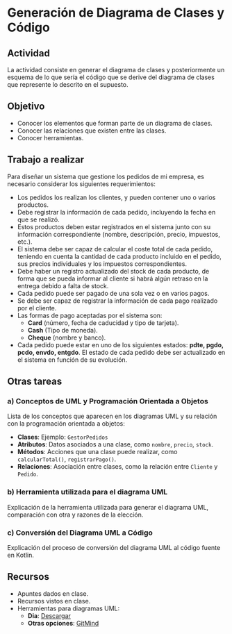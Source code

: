 # Generación de Diagrama de Clases y Código

## Actividad

La actividad consiste en generar el diagrama de clases y posteriormente un esquema de lo que sería el código que se derive del diagrama de clases que represente lo descrito en el supuesto.

## Objetivo

- Conocer los elementos que forman parte de un diagrama de clases.
- Conocer las relaciones que existen entre las clases.
- Conocer herramientas.

## Trabajo a realizar

Para diseñar un sistema que gestione los pedidos de mi empresa, es necesario considerar los siguientes requerimientos:

- Los pedidos los realizan los clientes, y pueden contener uno o varios productos.
- Debe registrar la información de cada pedido, incluyendo la fecha en que se realizó.
- Estos productos deben estar registrados en el sistema junto con su información correspondiente (nombre, descripción, precio, impuestos, etc.).
- El sistema debe ser capaz de calcular el coste total de cada pedido, teniendo en cuenta la cantidad de cada producto incluido en el pedido, sus precios individuales y los impuestos correspondientes.
- Debe haber un registro actualizado del stock de cada producto, de forma que se pueda informar al cliente si habrá algún retraso en la entrega debido a falta de stock.
- Cada pedido puede ser pagado de una sola vez o en varios pagos.
- Se debe ser capaz de registrar la información de cada pago realizado por el cliente.
- Las formas de pago aceptadas por el sistema son:
  - **Card** (número, fecha de caducidad y tipo de tarjeta).
  - **Cash** (Tipo de moneda).
  - **Cheque** (nombre y banco).
- Cada pedido puede estar en uno de los siguientes estados: **pdte, pgdo, pcdo, envdo, entgdo**. El estado de cada pedido debe ser actualizado en el sistema en función de su evolución.

## Otras tareas

### a) Conceptos de UML y Programación Orientada a Objetos

Lista de los conceptos que aparecen en los diagramas UML y su relación con la programación orientada a objetos:

- **Clases**: Ejemplo: `GestorPedidos`
- **Atributos**: Datos asociados a una clase, como `nombre`, `precio`, `stock`.
- **Métodos**: Acciones que una clase puede realizar, como `calcularTotal()`, `registrarPago()`.
- **Relaciones**: Asociación entre clases, como la relación entre `Cliente` y `Pedido`.

### b) Herramienta utilizada para el diagrama UML

Explicación de la herramienta utilizada para generar el diagrama UML, comparación con otra y razones de la elección.

### c) Conversión del Diagrama UML a Código

Explicación del proceso de conversión del diagrama UML al código fuente en Kotlin.

## Recursos

- Apuntes dados en clase.
- Recursos vistos en clase.
- Herramientas para diagramas UML:
  - **Dia**: [Descargar](https://sourceforge.net/projects/dia-installer/files/latest/download)
  - **Otras opciones**: [GitMind](https://gitmind.com/es/herramienta-gratis-diagrama-uml.html)

